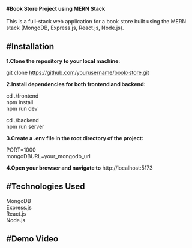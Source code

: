 **#Book Store Project using MERN Stack**
<br>
<br>
This is a full-stack web application for a book store built using the MERN stack (MongoDB, Express.js, React.js, Node.js). 

#Installation
---
**1.Clone the repository to your local machine:**

git clone https://github.com/yourusername/book-store.git

**2.Install dependencies for both frontend and backend:**

cd ./frontend <br>
npm install<br>
npm run dev

cd ./backend <br>
npm run server

**3.Create a .env file in the root directory of the project:**

PORT=1000 <br>
mongoDBURL=your_mongodb_url

**4.Open your browser and navigate to**
 http://localhost:5173

#Technologies Used
---

MongoDB <br>
Express.js <br>
React.js <br>
Node.js

#Demo Video
---

